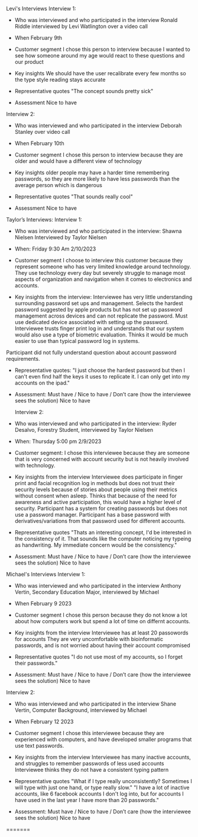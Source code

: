 
Levi's Interviews
Interview 1:
  - Who was interviewed and who participated in the interview
    Ronald Riddle interviewed by Levi Watlington over a video call
    
  - When
    February 9th
    
  - Customer segment
    I chose this person to interview because I wanted to see how someone around my age would react to these questions and our product
    
  - Key insights
    We should have the user recalibrate every few months so the type style 
    reading stays accurate
    
  - Representative quotes
    "The concept sounds pretty sick"
    
  - Assessment
    Nice to have
  
Interview 2:
  - Who was interviewed and who participated in the interview
    Deborah Stanley over video call
    
  - When
    February 10th
    
  - Customer segment
    I chose this person to interview because they are older and would have a different view of technology
    
  - Key insights
    older people may have a harder time remembering passwords, so they are
    more likely to have less passwords than the average person which is 
    dangerous
    
  - Representative quotes
    "That sounds really cool"
  
  - Assessment
    Nice to have
  
  Taylor’s Interviews:
	Interview 1:
 - Who was interviewed and who participated in the interview:
 Shawna Nielsen Interviewed by Taylor Nielsen
 - When: Friday 9:30 Am 2/10/2023
 - Customer segment
 I choose to interview this customer because they represent someone who has very limited knowledge around technology. They use technology every day but severely struggle to manage most aspects of organization and navigation when it comes to electronics and accounts. 
 
 - Key insights from the interview:
 Interviewee has very little understanding surrounding password set ups and management. Selects the hardest password suggested by apple products but has not set up password management across devices and can not replicate the password. Must use dedicated device associated with setting up the password. Interviewee trusts finger print log in and understands that our system would also use a type of biometric evaluation. Thinks it would be much easier to use than typical password log in systems.
 
 Participant did not fully understand question about account password requirements. 
 
 - Representative quotes:
 "I just choose the hardest password but then I can't even find half the keys it uses to replicate it. I can only get into my accounts on the ipad."
 
 - Assessment: Must have / Nice to have / Don’t care (how the interviewee sees the solution)
 Nice to have

	Interview 2:
 - Who was interviewed and who participated in the interview:
 Ryder Desalvo, Forestry Student, interviewed by Taylor Nielsen
 - When: Thursday 5:00 pm 2/9/2023
 - Customer segment:
 I chose this interviewee because they are someone that is very concerned with account security but is not heavily involved with technology.
 - Key insights from the interview
 Interviewee does participate in finger print and facial recognition log in methods but does not trust their security levels because of stories about people using their metrics without consent when asleep. Thinks that because of the need for awareness and active participation, this would have a higher level of security. 
 Participant has a system for creating passwords but does not use a password manager. Participant has a base password with derivatives/variations from that password used for different accounts. 
 - Representative quotes
 "Thats an interesting concept, I'd be interested in the consistency of it. That sounds like the computer noticing my typeing as handwriting. My immediate concern would be the consistency."
 - Assessment: Must have / Nice to have / Don’t care (how the interviewee sees the solution)
 Nice to have


Michael's Interviews
Interview 1:
 - Who was interviewed and who participated in the interview
 Anthony Vertin, Secondary Education Major, interviewed by Michael

 - When
 February 9 2023

 - Customer segment
 I chose this person because they do not know a lot about how computers work but spend a lot of time on differnt accounts. 

 - Key insights from the interview
 Interviewee has at least 20 passowords for accounts
 They are very uncomfortable with bioinformatic passwords, and is not worried about having their account compromised

 - Representative quotes
 "I do not use most of my accounts, so I forget their passwords."

 - Assessment: Must have / Nice to have / Don’t care (how the interviewee sees the solution)
 Nice to have

Interview 2:
 - Who was interviewed and who participated in the interview
 Shane Vertin, Computer Background, interviewed by Michael

 - When
 February 12 2023

 - Customer segment
 I chose this interviewee because they are experienced with computers, and have developed smaller programs that use text passwords. 

 - Key insights from the interview
 Interviewee has many inactive accounts, and struggles to remember passwords of less used accounts
 Interviewee thinks they do not have a consistent typing pattern

 - Representative quotes
 "What if I type really unconsistently? Sometimes I will type with just one hand, or type really slow."
 "I have a lot of inactive accounts, like 6 facebook accounts I don't log into, but for accounts I have used in the last year I have more than 20 passwords."

 - Assessment: Must have / Nice to have / Don’t care (how the interviewee sees the solution)
 Nice to have


=======
